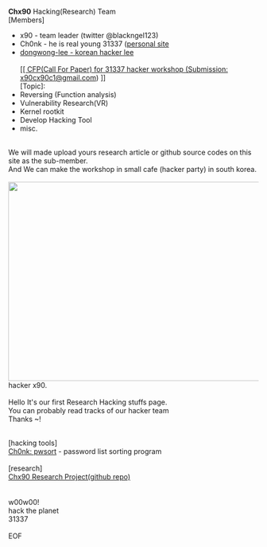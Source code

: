 <b>Chx90</b> Hacking(Research) Team<br>
[Members]<br>
- x90 - team leader (twitter @blackngel123)<br>
- Ch0nk - he is real young 31337 (<a href="http://chonk.rocks">personal site<br>
- dongwong-lee - korean hacker lee<br><br>
[[ CFP(Call For Paper) for 31337 hacker workshop (Submission: x90cx90c1@gmail.com) ]]<br>
[Topic]:
- Reversing (Function analysis)<br>
- Vulnerability Research(VR)<br>
- Kernel rootkit<br>
- Develop Hacking Tool
- misc.<br><br>

We will made upload yours research article or github source codes on this site as the sub-member.<br>
And We can make the workshop in small cafe (hacker party) in south korea.<br>
<br>
<img src="https://pbs.twimg.com/media/E5-LQLaUYAcLo9h?format=jpg&name=900x900" width=600 height=400>hacker x90.<br><br>
Hello It's our first Research Hacking stuffs page.<br>
You can probably read tracks of our hacker team<br>
Thanks ~!<br>
<br>

[hacking tools]<br>
<a href="https://github.com/haconehack/pwsort">Ch0nk: pwsort</a> - password list sorting program<br><br>
[research]<br>
<a href="https://github.com/haconehack/repo_Chx90">Chx90 Research Project(github repo)</a><br>
<br>
<br>
w00w00!<br>
hack the planet<br>
31337<br>
<br>
EOF
